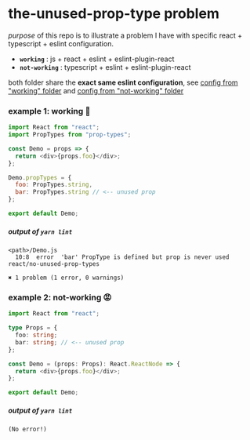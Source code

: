 # the-unused-prop-type problem

*purpose* of this repo is to illustrate a problem I have with specific react + typescript + eslint configuration.


- **`working`** : js + react + eslint + eslint-plugin-react
- **`not-working`** : typescript + eslint + eslint-plugin-react

both folder share the **exact same eslint configuration**, see [config from "working" folder](working/.eslintrc.js) and [config from "not-working" folder](not-working/.eslintrc.js)


### example 1: working :tada:

```javascript
import React from "react";
import PropTypes from "prop-types";

const Demo = props => {
  return <div>{props.foo}</div>;
};

Demo.propTypes = {
  foo: PropTypes.string,
  bar: PropTypes.string // <-- unused prop
};

export default Demo;
```

##### output of `yarn lint`

```
<path>/Demo.js
  10:8  error  'bar' PropType is defined but prop is never used  react/no-unused-prop-types

✖ 1 problem (1 error, 0 warnings)
```

### example 2: not-working :rage:

```typescript
import React from "react";

type Props = {
  foo: string;
  bar: string; // <-- unused prop
};

const Demo = (props: Props): React.ReactNode => {
  return <div>{props.foo}</div>;
};

export default Demo;
```

##### output of `yarn lint`

```
(No error!)
```
